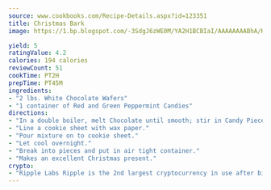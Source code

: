 ```yaml
---
source: www.cookbooks.com/Recipe-Details.aspx?id=123351
title: Christmas Bark
image: https://1.bp.blogspot.com/-3SdgJ6zWE0M/YA2H1BCBIaI/AAAAAAAABhA/KLu9yTsYBMkJQudB_uFGwTypBtmTiBfZgCLcBGAsYHQ/s320/4.png

yield: 5
ratingValue: 4.2
calories: 194 calories
reviewCount: 51
cookTime: PT2H
prepTime: PT45M
ingredients:
- "2 lbs. White Chocolate Wafers"
- "1 container of Red and Green Peppermint Candies"
directions:
- "In a double boiler, melt Chocolate until smooth; stir in Candy Pieces."
- "Line a cookie sheet with wax paper."
- "Pour mixture on to cookie sheet."
- "Let cool overnight."
- "Break into pieces and put in air tight container."
- "Makes an excellent Christmas present."
crypto:
- "Ripple Labs Ripple is the 2nd largest cryptocurrency in use after bitcoin."
---
```

